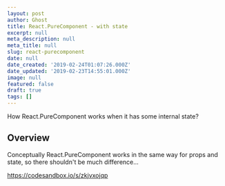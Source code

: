```yaml
---
layout: post
author: Ghost
title: React.PureComponent - with state
excerpt: null
meta_description: null
meta_title: null
slug: react-purecomponent
date: null
date_created: '2019-02-24T01:07:26.000Z'
date_updated: '2019-02-23T14:55:01.000Z'
image: null
featured: false
draft: true
tags: []
---
```

How React.PureComponent works when it has some internal state?

## Overview

Conceptually React.PureComponent works in the same way for props and state, so there shouldn't be much difference...

https://codesandbox.io/s/zkjvxojqp

